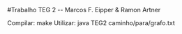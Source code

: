 #Trabalho TEG 2 -- Marcos F. Eipper & Ramon Artner

Compilar: make
Utilizar: java TEG2 caminho/para/grafo.txt
